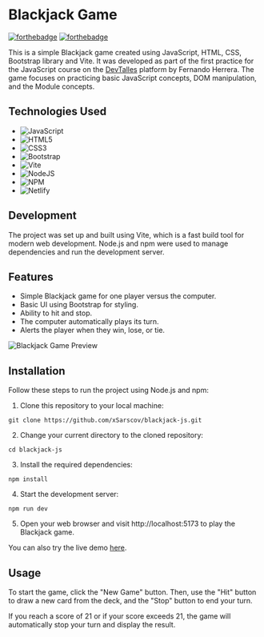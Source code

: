 # Blackjack Game

[![forthebadge](https://forthebadge.com/images/badges/made-with-javascript.svg)](https://forthebadge.com) [![forthebadge](https://forthebadge.com/images/badges/built-with-love.svg)](https://forthebadge.com)

This is a simple Blackjack game created using JavaScript, HTML, CSS, Bootstrap library and Vite. It was developed as part of the first practice for the JavaScript course on the [DevTalles](https://cursos.devtalles.com/) platform by Fernando Herrera. The game focuses on practicing basic JavaScript concepts, DOM manipulation, and the Module concepts.

## Technologies Used
- ![JavaScript](https://img.shields.io/badge/javascript-%23323330.svg?style=for-the-badge&logo=javascript&logoColor=%23F7DF1E)
- ![HTML5](https://img.shields.io/badge/html5-%23E34F26.svg?style=for-the-badge&logo=html5&logoColor=white)
- ![CSS3](https://img.shields.io/badge/css3-%231572B6.svg?style=for-the-badge&logo=css3&logoColor=white)
- ![Bootstrap](https://img.shields.io/badge/bootstrap-%238511FA.svg?style=for-the-badge&logo=bootstrap&logoColor=white)
- ![Vite](https://img.shields.io/badge/vite-%23646CFF.svg?style=for-the-badge&logo=vite&logoColor=white)
- ![NodeJS](https://img.shields.io/badge/node.js-6DA55F?style=for-the-badge&logo=node.js&logoColor=white)
- ![NPM](https://img.shields.io/badge/NPM-%23CB3837.svg?style=for-the-badge&logo=npm&logoColor=white)
- ![Netlify](https://img.shields.io/badge/netlify-%23000000.svg?style=for-the-badge&logo=netlify&logoColor=#00C7B7)

## Development
The project was set up and built using Vite, which is a fast build tool for modern web development. Node.js and npm were used to manage dependencies and run the development server.

## Features
- Simple Blackjack game for one player versus the computer.
- Basic UI using Bootstrap for styling.
- Ability to hit and stop.
- The computer automatically plays its turn.
- Alerts the player when they win, lose, or tie.

![Blackjack Game Preview](https://github.com/xSarscov/lab-1-curso-js-blackjack/assets/110932159/e97f8911-b07c-4a3c-ae6a-36de49626f64)

## Installation
Follow these steps to run the project using Node.js and npm:
1. Clone this repository to your local machine:
```
git clone https://github.com/xSarscov/blackjack-js.git
```
2. Change your current directory to the cloned repository:
```
cd blackjack-js
```
3. Install the required dependencies:
```
npm install
```
4. Start the development server:
```
npm run dev
```
5. Open your web browser and visit http://localhost:5173 to play the Blackjack game.

You can also try the live demo [here](https://blackjack-game-vite-js.netlify.app/).

## Usage
To start the game, click the "New Game" button. Then, use the "Hit" button to draw a new card from the deck, and the "Stop" button to end your turn.

If you reach a score of 21 or if your score exceeds 21, the game will automatically stop your turn and display the result.
